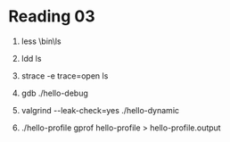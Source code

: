 Reading 03
==========

1. less \bin\ls

2. ldd ls

3. strace -e trace=open ls

4. gdb ./hello-debug

5. valgrind --leak-check=yes ./hello-dynamic

6. ./hello-profile
gprof hello-profile > hello-profile.output
